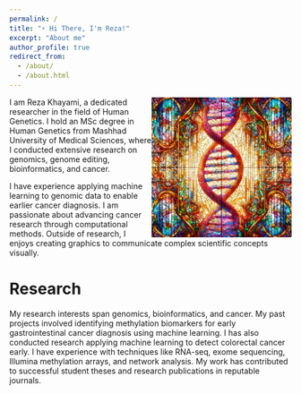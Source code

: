 ```yaml
---
permalink: /
title: "⚡ Hi There, I'm Reza!"
excerpt: "About me"
author_profile: true
redirect_from: 
  - /about/
  - /about.html
---
```

<img src="/images/landing2.jpg" alt="DNA" align="right" width="250px">
I am Reza Khayami, a dedicated researcher in the field of Human Genetics. I hold an MSc degree in Human Genetics from Mashhad University of Medical Sciences, where I conducted extensive research on genomics, genome editing, bioinformatics, and cancer.

I have experience applying machine learning to genomic data to enable earlier cancer diagnosis. I am passionate about advancing cancer research through computational methods. Outside of research, I enjoys creating graphics to communicate complex scientific concepts visually.


Research
======
My research interests span genomics, bioinformatics, and cancer. My past projects involved identifying methylation biomarkers for early gastrointestinal cancer diagnosis using machine learning. I has also conducted research applying machine learning to detect colorectal cancer early. I have experience with techniques like RNA-seq, exome sequencing, Illumina methylation arrays, and network analysis. My work has contributed to successful student theses and research publications in reputable journals. 
